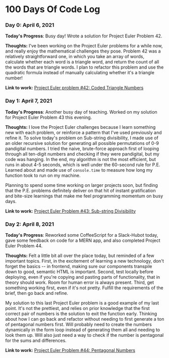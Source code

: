 # 100 Days Of Code Log

### Day 0: April 6, 2021

**Today's Progress**: Busy day! Wrote a solution for Project Euler Problem 42. 

**Thoughts:** I've been working on the Project Euler problems for a while now, and really enjoy the mathematical challenges they pose. Problem 42 was a relatively straightforward one, in which you take an array of words, calculate whether each word is a triangle word, and return the count of all the words that are triangle words. I plan to refactor this problem and use the quadratic formula instead of manually calculating whether it's a triangle number!

**Link to work:** [Project Euler problem #42: Coded Triangle Numbers](https://github.com/esin87/project-euler/blob/main/p042.js)


### Day 1: April 7, 2021

**Today's Progress**: Another busy day of teaching. Worked on my solution for Project Euler Problem 43 this evening. 

**Thoughts:** I love the Project Euler challenges because I learn something new with each problem, or reinforce a pattern that I've used previously and refine it. To solve today's problem on Sub-string divisibility, I made use of an older recursive solution for generating all possible permutations of 0-9 pandigital numbers. I tried the naive, brute-force approach first of looping through all ten-digit numbers and checking if they were pandigital, but my code was hanging. In the end, my algorithm is not the most efficient, but runs in about 4-5 seconds, which is well under the 60-second rule for P.E. Learned about and made use of `console.time` to measure how long my function took to run on my machine. 

Planning to spend some time working on larger projects soon, but finding that the P.E. problems definitely deliver on that hit of instant gratification and bite-size learnings that make me feel programming momentum on busy days. 

**Link to work:** [Project Euler Problem #43: Sub-string Divisibility](https://github.com/esin87/project-euler/blob/main/p043.js)

### Day 2: April 8, 2021

**Today's Progress**: Reworked some CoffeeScript for a Slack-Hubot today, gave some feedback on code for a MERN app, and also completed Project Euler Problem 44. 

**Thoughts:** Felt a little bit all over the place today, but reminded of a few important topics. First, in the excitement of learning a new technology, don't forget the basics -- in frontend, making sure our components transpile down to good, semantic HTML is important. Second, test locally before deploying, even if you're copying and pasting parts of functionality, that in theory should work. Room for human error is always present. Third, get something working first, even if it's not pretty. Fulfill the requirements of the brief, then go back and refine. 

My solution to this last Project Euler problem is a good example of my last point. It's not the prettiest, and relies on prior knowledge that the first correct pair of numbers is the solution to exit the function early. Thinking about how I can go back and refactor without needing to first generate a ton of pentagonal numbers first. Will probably need to create the numbers dynamically in the form loop instead of generating them all and needing to look them up. Will also just need a way to check if the number is pentagonal for the sums and differences. 

**Link to work:** [Project Euler Problem #44: Pentagonal Numbers](https://github.com/esin87/project-euler/blob/main/p044.js)
